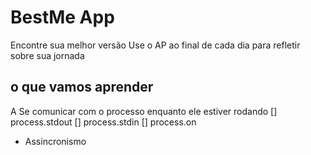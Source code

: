 # BestMe App

Encontre sua melhor versão
Use o AP ao final de cada dia para refletir sobre sua jornada

## o que vamos aprender 
A Se comunicar com o processo enquanto ele estiver rodando
  [] process.stdout
  [] process.stdin
  [] process.on

* Assincronismo